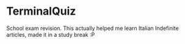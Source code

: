 # TerminalQuiz
School exam revision. This actually helped me learn Italian Indefinite articles, made it in a study break :P
[](https://i.gyazo.com/eafd78f4b11d57afc41f7ed7cc612831.png)
